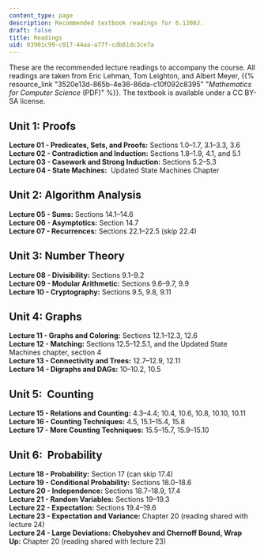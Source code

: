 ```yaml
---
content_type: page
description: Recommended textbook readings for 6.1200J.
draft: false
title: Readings
uid: 03901c99-c017-44aa-a77f-cdb81dc3ce7a
---
```

These are the recommended lecture readings to accompany the course. All readings are taken from Eric Lehman, Tom Leighton, and Albert Meyer, {{% resource_link "3520e13d-865b-4e36-86da-c10f092c8395" "*Mathematics for Computer Science* (PDF)" %}}. The textbook is available under a CC BY-SA license.

## Unit 1: Proofs    

**Lecture 01 - Predicates, Sets, and Proofs:** Sections 1.0–1.7, 3.1–3.3, 3.6      
**Lecture 02 - Contradiction and Induction:** Sections 1.8–1.9, 4.1, and 5.1      
**Lecture 03 - Casework and Strong Induction:** Sections 5.2–5.3      
**Lecture 04 - State Machines:**  Updated State Machines Chapter

## Unit 2: Algorithm Analysis    

**Lecture 05 - Sums:** Sections 14.1–14.6      
**Lecture 06 - Asymptotics:** Section 14.7      
**Lecture 07 - Recurrences:** Sections 22.1–22.5 (skip 22.4)

## Unit 3: Number Theory    

**Lecture 08 - Divisibility:** Sections 9.1–9.2      
**Lecture 09 - Modular Arithmetic:** Sections 9.6–9.7, 9.9      
**Lecture 10 - Cryptography:** Sections 9.5, 9.8, 9.11

## Unit 4: Graphs    

**Lecture 11 - Graphs and Coloring:** Sections 12.1–12.3, 12.6      
**Lecture 12 - Matching:** Sections 12.5–12.5.1, and the Updated State Machines chapter, section 4      
**Lecture 13 - Connectivity and Trees:** 12.7–12.9, 12.11      
**Lecture 14 - Digraphs and DAGs:** 10–10.2, 10.5

## Unit 5:  Counting    

**Lecture 15 - Relations and Counting:** 4.3–4.4; 10.4, 10.6, 10.8, 10.10, 10.11      
**Lecture 16 - Counting Techniques:** 4.5, 15.1–15.4, 15.8      
**Lecture 17 - More Counting Techniques:** 15.5–15.7, 15.9–15.10

## Unit 6:  Probability    

**Lecture 18 - Probability:** Section 17 (can skip 17.4)      
**Lecture 19 - Conditional Probability:** Sections 18.0–18.6      
**Lecture 20 - Independence:** Sections 18.7–18.9, 17.4      
**Lecture 21 - Random Variables:** Sections 19–19.3      
**Lecture 22 - Expectation:** Sections 19.4–19.6      
**Lecture 23 - Expectation and Variance:** Chapter 20 (reading shared with lecture 24)      
**Lecture 24 - Large Deviations: Chebyshev and Chernoff Bound, Wrap Up:** Chapter 20 (reading shared with lecture 23)